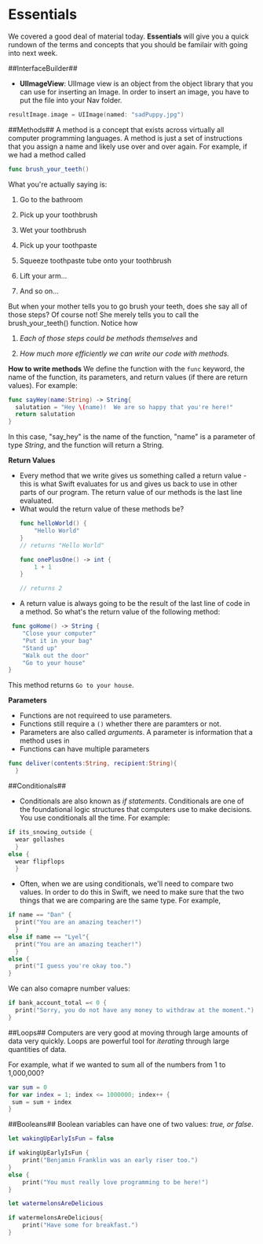 # Essentials

We covered a good deal of material today.  **Essentials** will give you a quick rundown of the terms and concepts that you should be familair with going into next week.

##InterfaceBuilder##
+ **UIImageView**: UIImage view is an object from the object library that you can use for inserting an Image.  In order to insert an image, you have to put the file into your Nav folder.  

```swift
resultImage.image = UIImage(named: "sadPuppy.jpg")
```

##Methods##
A method is a concept that exists across virtually all computer programming languages.  A method is just a set of instructions that you assign a name and likely use over and over again.  For example, if we had a method called

```swift
func brush_your_teeth()
```

What you're actually saying is:

1. Go to the bathroom

2. Pick up your toothbrush

3. Wet your toothbrush

4. Pick up your toothpaste

5. Squeeze toothpaste tube onto your toothbrush

6. Lift your arm...

7. And so on...  

But when your mother tells you to go brush your teeth, does she say all of those steps?  Of course not! She merely tells you to call the brush_your_teeth() function.  Notice how 

1) *Each of those steps could be methods themselves* and 

2) *How much more efficiently we can write our code with methods.*

**How to write methods**
We define the function with the ```func``` keyword, the name of the function, its parameters, and return values (if there are return values).  For example:

```swift
func sayHey(name:String) -> String{
  salutation = "Hey \(name)!  We are so happy that you're here!"
  return salutation
}
```

In this case, "say_hey" is the name of the function, "name" is a parameter of type *String*, and the function will return a String.

**Return Values**
+ Every method that we write gives us something called a return value - this is what Swift evaluates for us and gives us back to use in other parts of our program. The return value of our methods is the last line evaluated. 
+ What would the return value of these methods be?
	```swift
	func helloWorld() {
		"Hello World"
	} 
	// returns "Hello World"

	func onePlusOne() -> int {
		1 + 1 
	} 
	
	// returns 2 
	```
+ A return value is always going to be the result of the last line of code in a method. So what's the return value of the following method:

```swift
 func goHome() -> String { 
	"Close your computer"
	"Put it in your bag"
	"Stand up"
	"Walk out the door" 
	"Go to your house"
}
```


This method returns `Go to your house`.
 

**Parameters**
- Functions are not requireed to use parameters. 
- Functions still require a ```()``` whether there are paramters or not.
- Parameters are also called *arguments*.  A parameter is information that a method uses in
- Functions can have multiple parameters

```swift
func deliver(contents:String, recipient:String){
  }
```
  
  
##Conditionals##
+ Conditionals are also known as *if statements*.  Conditionals are one of the foundational logic structures that computers use to make decisions.  You use conditionals all the time.  For example:

```swift
if its_snowing_outside {
  wear gollashes 
  }
else {
  wear flipflops
  }
```

+ Often, when we are using conditionals, we'll need to compare two values.  In order to do this in Swift, we need to make sure that the two things that we are comparing are the same type.  For example,

```swift
if name == "Dan" {
  print("You are an amazing teacher!") 
  }
else if name == "Lyel"{
  print("You are an amazing teacher!") 
  }
else {
  print("I guess you're okay too.")
}
```

We can also comapre number values:

```swift
if bank_account_total =< 0 {
  print("Sorry, you do not have any money to withdraw at the moment.")
}
```

##Loops##
Computers are very good at moving through large amounts of data very quickly.  Loops are powerful tool for *iterating* through large quantities of data.  

For example, what if we wanted to sum all of the numbers from 1 to 1,000,000?
```swift
var sum = 0
for var index = 1; index <= 1000000; index++ {
 sum = sum + index
}

```
##Booleans##
Boolean variables can have one of two values: *true, or false*.  

```swift
let wakingUpEarlyIsFun = false

if wakingUpEarlyIsFun {
	print("Benjamin Franklin was an early riser too.")
}
else {
	print("You must really love programming to be here!")
}

let watermelonsAreDelicious

if watermelonsAreDelicious{
	print("Have some for breakfast.")
}


